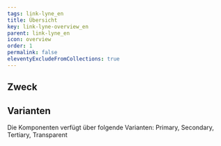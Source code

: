 ```yaml
---
tags: link-lyne_en
title: Übersicht
key: link-lyne-overview_en
parent: link-lyne_en
icon: overview
order: 1
permalink: false
eleventyExcludeFromCollections: true
---
```


## Zweck


## Varianten
Die Komponenten verfügt über folgende Varianten: Primary, Secondary, Tertiary, Transparent